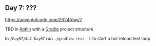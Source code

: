 ## Day 7: ???

https://adventofcode.com/2024/day/7

TBD in [Kotlin](https://kotlinlang.org/) with a [Gradle](https://gradle.org/) project structure.

In `/Day07/AoC-Day07` run `./gradlew test -t` to start a hot reload test loop.